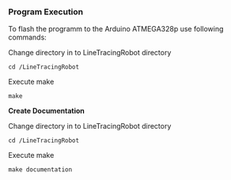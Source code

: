 ### Program Execution

To flash the programm to the Arduino ATMEGA328p use following commands:

Change directory in to LineTracingRobot directory

`cd /LineTracingRobot`

Execute make

`make`

**Create Documentation**

Change directory in to LineTracingRobot directory

`cd /LineTracingRobot`

Execute make

`make documentation`
